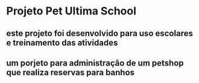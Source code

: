 # Projeto Pet Ultima School 

## este projeto foi desenvolvido para uso escolares e treinamento das atividades

## um porjeto para administração de um petshop que realiza reservas para banhos 